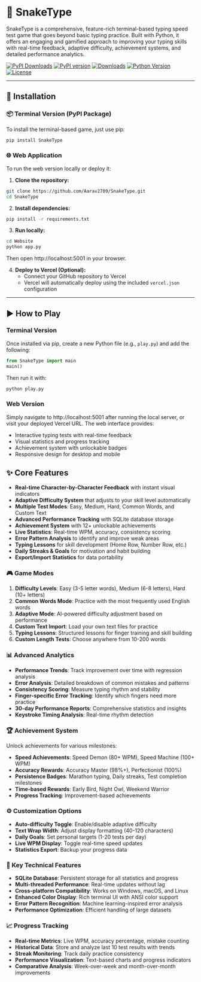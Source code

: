 # 🐍 SnakeType
SnakeType is a comprehensive, feature-rich terminal-based typing speed test game that goes beyond basic typing practice. Built with Python, it offers an engaging and gamified approach to improving your typing skills with real-time feedback, adaptive difficulty, achievement systems, and detailed performance analytics.

[![PyPI Downloads](https://static.pepy.tech/badge/SnakeType)](https://pepy.tech/projects/SnakeType)
[![PyPI version](https://img.shields.io/pypi/v/SnakeType.svg)](https://pypi.org/project/SnakeType/)
[![Downloads](https://img.shields.io/pypi/dm/SnakeType.svg)](https://pypi.org/project/SnakeType/)
[![Python Version](https://img.shields.io/pypi/pyversions/SnakeType.svg)](https://pypi.org/project/SnakeType/)
[![License](https://img.shields.io/github/license/Aarav2709/SnakeType)](https://github.com/Aarav2709/SnakeType/blob/main/LICENSE)

---

## 🚀 Installation

### 📦 Terminal Version (PyPI Package)
To install the terminal-based game, just use pip:
```bash
pip install SnakeType
```

### 🌐 Web Application
To run the web version locally or deploy it:

1. **Clone the repository:**
```bash
git clone https://github.com/Aarav2709/SnakeType.git
cd SnakeType
```

2. **Install dependencies:**
```bash
pip install -r requirements.txt
```

3. **Run locally:**
```bash
cd Website
python app.py
```
Then open http://localhost:5001 in your browser.

4. **Deploy to Vercel (Optional):**
   - Connect your GitHub repository to Vercel
   - Vercel will automatically deploy using the included `vercel.json` configuration

---

## ▶️ How to Play

### Terminal Version
Once installed via pip, create a new Python file (e.g., `play.py`) and add the following:
```python
from SnakeType import main
main()
```
Then run it with:
```bash
python play.py
```

### Web Version
Simply navigate to http://localhost:5001 after running the local server, or visit your deployed Vercel URL. The web interface provides:
- Interactive typing tests with real-time feedback
- Visual statistics and progress tracking
- Achievement system with unlockable badges
- Responsive design for desktop and mobile

## ✨ Core Features
- **Real-time Character-by-Character Feedback** with instant visual indicators
- **Adaptive Difficulty System** that adjusts to your skill level automatically
- **Multiple Test Modes**: Easy, Medium, Hard, Common Words, and Custom Text
- **Advanced Performance Tracking** with SQLite database storage
- **Achievement System** with 12+ unlockable achievements
- **Live Statistics**: Real-time WPM, accuracy, consistency scoring
- **Error Pattern Analysis** to identify and improve weak areas
- **Typing Lessons** for skill development (Home Row, Number Row, etc.)
- **Daily Streaks & Goals** for motivation and habit building
- **Export/Import Statistics** for data portability

### 🎮 Game Modes
1. **Difficulty Levels**: Easy (3-5 letter words), Medium (6-8 letters), Hard (10+ letters)
2. **Common Words Mode**: Practice with the most frequently used English words
3. **Adaptive Mode**: AI-powered difficulty adjustment based on performance
4. **Custom Text Import**: Load your own text files for practice
5. **Typing Lessons**: Structured lessons for finger training and skill building
6. **Custom Length Tests**: Choose anywhere from 10-200 words

### 📊 Advanced Analytics
- **Performance Trends**: Track improvement over time with regression analysis
- **Error Analysis**: Detailed breakdown of common mistakes and patterns
- **Consistency Scoring**: Measure typing rhythm and stability
- **Finger-specific Error Tracking**: Identify which fingers need more practice
- **30-day Performance Reports**: Comprehensive statistics and insights
- **Keystroke Timing Analysis**: Real-time rhythm detection

### 🏆 Achievement System
Unlock achievements for various milestones:
- **Speed Achievements**: Speed Demon (80+ WPM), Speed Machine (100+ WPM)
- **Accuracy Rewards**: Accuracy Master (98%+), Perfectionist (100%)
- **Persistence Badges**: Marathon typing, Daily streaks, Test completion milestones
- **Time-based Rewards**: Early Bird, Night Owl, Weekend Warrior
- **Progress Tracking**: Improvement-based achievements

### ⚙️ Customization Options
- **Auto-difficulty Toggle**: Enable/disable adaptive difficulty
- **Text Wrap Width**: Adjust display formatting (40-120 characters)
- **Daily Goals**: Set personal targets (1-20 tests per day)
- **Live WPM Display**: Toggle real-time speed updates
- **Statistics Export**: Backup your progress data

### 🎯 Key Technical Features
- **SQLite Database**: Persistent storage for all statistics and progress
- **Multi-threaded Performance**: Real-time updates without lag
- **Cross-platform Compatibility**: Works on Windows, macOS, and Linux
- **Enhanced Color Display**: Rich terminal UI with ANSI color support
- **Error Pattern Recognition**: Machine learning-inspired error analysis
- **Performance Optimization**: Efficient handling of large datasets

### 📈 Progress Tracking
- **Real-time Metrics**: Live WPM, accuracy percentage, mistake counting
- **Historical Data**: Store and analyze last 10 test results with trends
- **Streak Monitoring**: Track daily practice consistency
- **Performance Visualization**: Text-based charts and progress indicators
- **Comparative Analysis**: Week-over-week and month-over-month improvements